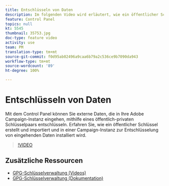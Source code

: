 ```yaml
---
title: Entschlüsseln von Daten
description: Im folgenden Video wird erläutert, wie ein öffentlicher Schlüssel erstellt und importiert und in einer Campaign-Instanz zur Entschlüsselung von Daten installiert wird.
feature: Control Panel
topics: null
kt: 5545
thumbnail: 35753.jpg
doc-type: feature video
activity: use
team: PM
translation-type: tm+mt
source-git-commit: f0d95ab02496a9caa6b79a2c536ce9b7090da943
workflow-type: tm+mt
source-wordcount: '89'
ht-degree: 100%

---
```



# Entschlüsseln von Daten

Mit dem Control Panel können Sie externe Daten, die in Ihre Adobe Campaign-Instanz eingehen, mithilfe eines öffentlich-privaten Schlüsselpaars entschlüsseln.
Erfahren Sie, wie ein öffentlicher Schlüssel erstellt und importiert und in einer Campaign-Instanz zur Entschlüsselung von eingehenden Daten installiert wird.

>[!VIDEO](https://video.tv.adobe.com/v/35753?quality=12)

## Zusätzliche Ressourcen

* [GPG-Schlüsselverwaltung (Videos)](./gpg-key-management-overview.md)
* [GPG-Schlüsselverwaltung (Dokumentation)](https://docs.adobe.com/content/help/de-DE/control-panel/using/instances-settings/gpg-keys-management.html)
